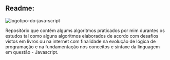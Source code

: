 ##  Readme:

![logotipo-do-java-script](https://user-images.githubusercontent.com/95386095/187065459-ff55789e-2e89-4136-a9a1-a62fa6c4f4b4.png)

<p> Repositório que contém algums algoritmos praticados por mim durantes os estudos tal como alguns algoritmos elaborados de acordo com desafios vistos em livros ou na internet com finalidade na evolução de lógica de programação e na fundamentação nos conceitos e sintaxe da linguagem em questão - Javascript. </p>
